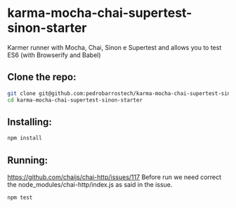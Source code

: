 # karma-mocha-chai-supertest-sinon-starter
Karmer runner with Mocha, Chai, Sinon e Supertest and allows you to test ES6 (with Browserify and Babel)

## Clone the repo:
```sh
git clone git@github.com:pedrobarrostech/karma-mocha-chai-supertest-sinon-starter.git
cd karma-mocha-chai-supertest-sinon-starter
```

## Installing:
```sh
npm install
```



## Running:
https://github.com/chaijs/chai-http/issues/117 Before run we need correct the node_modules/chai-http/index.js as said in the issue.
```sh
npm test
```
